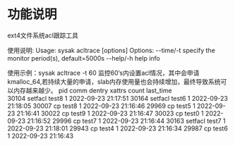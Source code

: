 # 功能说明
ext4文件系统acl跟踪工具

使用说明:
Usage: sysak acltrace [options]
Options:
    --time/-t     specify the monitor period(s), default=5000s
    --help/-h     help info

使用示例：sysak acltrace -t 60 监控60‘s内设置acl情况，其中会申请kmalloc_64,若持续大量的申请，slab内存使用量也会持续增加，最终导致系统可以内存越来越少。
pid             comm            dentry          xattrs                  count           last_time       
30104           setfacl         test8                                   1               2022-09-23 21:17:51
30164           setfacl         test6                                   1               2022-09-23 21:18:05
30007           cp              test8                                   1               2022-09-23 21:16:46
29969           cp              test5                                   1               2022-09-23 21:16:41
30022           cp              test9                                   1               2022-09-23 21:16:47
30023           cp              test0                                   1               2022-09-23 21:16:52
29996           cp              test7                                   1               2022-09-23 21:16:44
30163           setfacl         test7                                   1               2022-09-23 21:18:01
29943           cp              test4                                   1               2022-09-23 21:16:34
29987           cp              test6                                   1               2022-09-23 21:16:43
